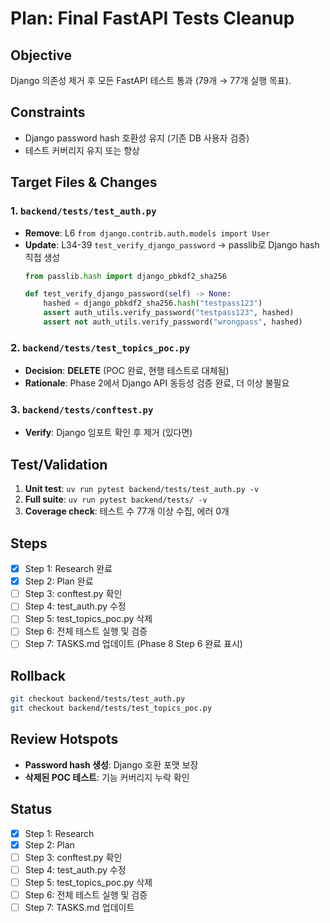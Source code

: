 # Plan: Final FastAPI Tests Cleanup

## Objective
Django 의존성 제거 후 모든 FastAPI 테스트 통과 (79개 → 77개 실행 목표).

## Constraints
- Django password hash 호환성 유지 (기존 DB 사용자 검증)
- 테스트 커버리지 유지 또는 향상

## Target Files & Changes

### 1. `backend/tests/test_auth.py`
- **Remove**: L6 `from django.contrib.auth.models import User`
- **Update**: L34-39 `test_verify_django_password` → passlib로 Django hash 직접 생성
  ```python
  from passlib.hash import django_pbkdf2_sha256

  def test_verify_django_password(self) -> None:
      hashed = django_pbkdf2_sha256.hash("testpass123")
      assert auth_utils.verify_password("testpass123", hashed)
      assert not auth_utils.verify_password("wrongpass", hashed)
  ```

### 2. `backend/tests/test_topics_poc.py`
- **Decision**: **DELETE** (POC 완료, 현행 테스트로 대체됨)
- **Rationale**: Phase 2에서 Django API 동등성 검증 완료, 더 이상 불필요

### 3. `backend/tests/conftest.py`
- **Verify**: Django 임포트 확인 후 제거 (있다면)

## Test/Validation
1. **Unit test**: `uv run pytest backend/tests/test_auth.py -v`
2. **Full suite**: `uv run pytest backend/tests/ -v`
3. **Coverage check**: 테스트 수 77개 이상 수집, 에러 0개

## Steps
- [x] Step 1: Research 완료
- [x] Step 2: Plan 완료
- [ ] Step 3: conftest.py 확인
- [ ] Step 4: test_auth.py 수정
- [ ] Step 5: test_topics_poc.py 삭제
- [ ] Step 6: 전체 테스트 실행 및 검증
- [ ] Step 7: TASKS.md 업데이트 (Phase 8 Step 6 완료 표시)

## Rollback
```bash
git checkout backend/tests/test_auth.py
git checkout backend/tests/test_topics_poc.py
```

## Review Hotspots
- **Password hash 생성**: Django 호환 포맷 보장
- **삭제된 POC 테스트**: 기능 커버리지 누락 확인

## Status
- [x] Step 1: Research
- [x] Step 2: Plan
- [ ] Step 3: conftest.py 확인
- [ ] Step 4: test_auth.py 수정
- [ ] Step 5: test_topics_poc.py 삭제
- [ ] Step 6: 전체 테스트 실행 및 검증
- [ ] Step 7: TASKS.md 업데이트
